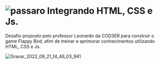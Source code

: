 # ![passaro](https://user-images.githubusercontent.com/89167170/191575539-629670b7-1d9a-49f3-85ae-283dcaedf072.png) Integrando HTML, CSS e Js.

Desafio proposto pelo professor Leonardo da COD3ER para construir o game Flappy Bird, afim de treinar e aprimorar conhecimentos utilizando HTML, CSS e Js. 

![Gravar_2022_09_21_14_46_03_941](https://user-images.githubusercontent.com/89167170/191575303-1b9f2726-deb3-43ba-8c5c-2b41fbbdf5bc.gif)
